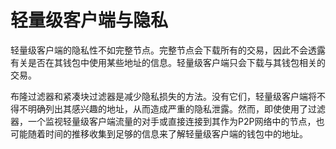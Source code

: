 # 轻量级客户端与隐私

 轻量级客户端的隐私性不如完整节点。完整节点会下载所有的交易，因此不会透露有关是否在其钱包中使用某些地址的信息。轻量级客户端只会下载与其钱包相关的交易。

布隆过滤器和紧凑块过滤器是减少隐私损失的方法。没有它们，轻量级客户端将不得不明确列出其感兴趣的地址，从而造成严重的隐私泄露。然而，即使使用了过滤器，一个监视轻量级客户端流量的对手或直接连接到其作为P2P网络中的节点，也可能随着时间的推移收集到足够的信息来了解轻量级客户端的钱包中的地址。
